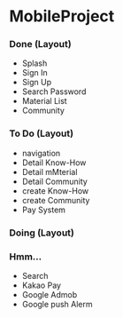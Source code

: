 # MobileProject

### Done (Layout)
* Splash
* Sign In
* Sign Up
* Search Password
* Material List
* Community

### To Do (Layout)
* navigation
* Detail Know-How
* Detail mMterial
* Detail Community
* create Know-How
* create Community
* Pay System

### Doing (Layout)

### Hmm...
* Search
* Kakao Pay
* Google Admob
* Google push Alerm